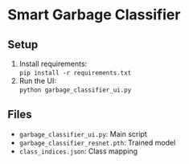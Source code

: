 # Smart Garbage Classifier

## Setup
1. Install requirements:  
   `pip install -r requirements.txt`
2. Run the UI:  
   `python garbage_classifier_ui.py`

## Files
- `garbage_classifier_ui.py`: Main script
- `garbage_classifier_resnet.pth`: Trained model
- `class_indices.json`: Class mapping